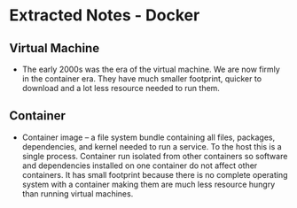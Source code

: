 # Extracted Notes - Docker

## Virtual Machine

- The early 2000s was the era of the virtual machine. We are now firmly in the container era. They have much smaller footprint, quicker to download and a lot less resource needed to run them.

## Container

- Container image – a file system bundle containing all files, packages, dependencies, and kernel needed to run a service. To the host this is a single process. Container run isolated from other containers so software and dependencies installed on one container do not affect other containers. It has small footprint because there is no complete operating system with a container making them are much less resource hungry than running virtual machines.
